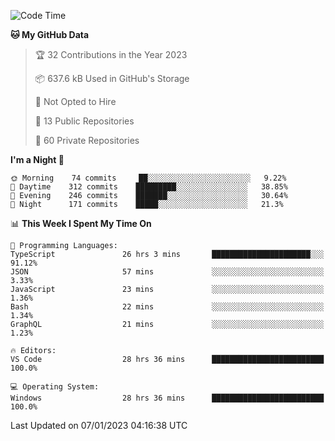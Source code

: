 <!--START_SECTION:waka-->
![Code Time](http://img.shields.io/badge/Code%20Time-3%2C473%20hrs%2037%20mins-blue)

**🐱 My GitHub Data** 

> 🏆 32 Contributions in the Year 2023
 > 
> 📦 637.6 kB Used in GitHub's Storage 
 > 
> 🚫 Not Opted to Hire
 > 
> 📜 13 Public Repositories 
 > 
> 🔑 60 Private Repositories  
 > 
**I'm a Night 🦉** 

```text
🌞 Morning    74 commits     ██░░░░░░░░░░░░░░░░░░░░░░░   9.22% 
🌆 Daytime    312 commits    █████████░░░░░░░░░░░░░░░░   38.85% 
🌃 Evening    246 commits    ███████░░░░░░░░░░░░░░░░░░   30.64% 
🌙 Night      171 commits    █████░░░░░░░░░░░░░░░░░░░░   21.3%

```


📊 **This Week I Spent My Time On** 

```text
💬 Programming Languages: 
TypeScript               26 hrs 3 mins       ██████████████████████░░░   91.12% 
JSON                     57 mins             ░░░░░░░░░░░░░░░░░░░░░░░░░   3.33% 
JavaScript               23 mins             ░░░░░░░░░░░░░░░░░░░░░░░░░   1.36% 
Bash                     22 mins             ░░░░░░░░░░░░░░░░░░░░░░░░░   1.34% 
GraphQL                  21 mins             ░░░░░░░░░░░░░░░░░░░░░░░░░   1.23%

🔥 Editors: 
VS Code                  28 hrs 36 mins      █████████████████████████   100.0%

💻 Operating System: 
Windows                  28 hrs 36 mins      █████████████████████████   100.0%

```


 Last Updated on 07/01/2023 04:16:38 UTC
<!--END_SECTION:waka-->


